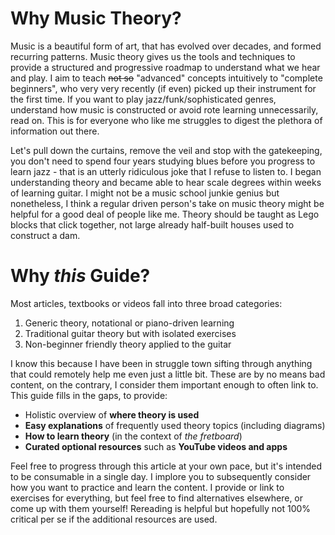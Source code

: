 # Why Music Theory?
Music is a beautiful form of art, that has evolved over decades, and formed recurring patterns.
Music theory gives us the tools and techniques to provide a structured and progressive roadmap to understand what we hear and play.
I aim to teach ~~not so~~ "advanced" concepts intuitively to "complete beginners", who very very recently (if even) picked up their instrument for the first time.
If you want to play jazz/funk/sophisticated genres, understand how music is constructed or avoid rote learning unnecessarily, read on.
This is for everyone who like me struggles to digest the plethora of information out there.

Let's pull down the curtains, remove the veil and stop with the gatekeeping, you don't need to spend four years studying blues before you progress to learn jazz - that is an utterly ridiculous joke that I refuse to listen to.
I began understanding theory and became able to hear scale degrees within weeks of learning guitar.
I might not be a music school junkie genius but nonetheless, I think a regular driven person's take on music theory might be helpful for a good deal of people like me.
Theory should be taught as Lego blocks that click together, not large already half-built houses used to construct a dam.

# Why *this* Guide?
Most articles, textbooks or videos fall into three broad categories:
1. Generic theory, notational or piano-driven learning
2. Traditional guitar theory but with isolated exercises
3. Non-beginner friendly theory applied to the guitar

I know this because I have been in struggle town sifting through anything that could remotely help me even just a little bit.
These are by no means bad content, on the contrary, I consider them important enough to often link to.
This guide fills in the gaps, to provide:
* Holistic overview of **where theory is used**
* **Easy explanations** of frequently used theory topics (including diagrams)
* **How to learn theory** (in the context of _the fretboard_)
* **Curated optional resources** such as **YouTube videos and apps**

Feel free to progress through this article at your own pace, but it's intended to be consumable in a single day.
I implore you to subsequently consider how you want to practice and learn the content.
I provide or link to exercises for everything, but feel free to find alternatives elsewhere, or come up with them yourself!
Rereading is helpful but hopefully not 100% critical per se if the additional resources are used.
